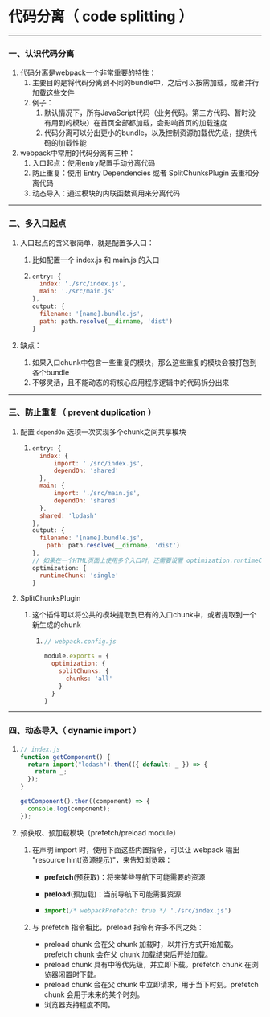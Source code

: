 

# 代码分离（ code splitting ）

---

### 一、认识代码分离

1. 代码分离是webpack一个非常重要的特性：
   1. 主要目的是将代码分离到不同的bundle中，之后可以按需加载，或者并行加载这些文件
   2. 例子：
      1. 默认情况下，所有JavaScript代码（业务代码。第三方代码、暂时没有用到的模块）在首页全部都加载，会影响首页的加载速度
      2. 代码分离可以分出更小的bundle，以及控制资源加载优先级，提供代码的加载性能
2. webpack中常用的代码分离有三种：
   1. 入口起点：使用entry配置手动分离代码
   2. 防止重复：使用 Entry Dependencies 或者 SplitChunksPlugin 去重和分离代码
   3. 动态导入：通过模块的内联函数调用来分离代码


---

### 二、多入口起点

1. 入口起点的含义很简单，就是配置多入口：

   1. 比如配置一个 index.js 和 main.js 的入口

   2. ```js
      entry: {
        index: './src/index.js',
        main: './src/main.js'
      },
      output: {
        filename: '[name].bundle.js',
        path: path.resolve(__dirname, 'dist')
      }
      ```

2. 缺点：

   1. 如果入口chunk中包含一些重复的模块，那么这些重复的模块会被打包到各个bundle
   2. 不够灵活，且不能动态的将核心应用程序逻辑中的代码拆分出来


---

### 三、防止重复（ prevent duplication ）

1. 配置 `dependOn` 选项一次实现多个chunk之间共享模块

   1. ```js
      entry: {
      	index: {
      		import: './src/index.js',
      		dependOn: 'shared'
      	},
      	main: {
      		import: './src/main.js',
      		dependOn: 'shared'
      	},
      	shared: 'lodash'
      },
      output: {
      	filename: '[name].bundle.js',
          path: path.resolve(__dirname, 'dist')
      },
      // 如果在一个HTML页面上使用多个入口时，还需要设置 optimization.runtimeChunk: 'single'
      optimization: {
        runtimeChunk: 'single'
      }
      ```

2. SplitChunksPlugin

   1. 这个插件可以将公共的模块提取到已有的入口chunk中，或者提取到一个新生成的chunk

      1. ```js
         // webpack.config.js
         
         module.exports = {
           optimization: {
             splitChunks: {
               chunks: 'all'
             }
           }
         }
         ```

         


---

### 四、动态导入（ dynamic import ）

1. ```js
   // index.js
   function getComponent() {
     return import("lodash").then(({ default: _ }) => {
       return _;
     });
   }
   
   getComponent().then((component) => {
     console.log(component);
   });
   ```

2. 预获取、预加载模块（prefetch/preload module）

   1. 在声明 import 时，使用下面这些内置指令，可以让 webpack 输出 "resource hint(资源提示)"，来告知浏览器：

      - **prefetch**(预获取)：将来某些导航下可能需要的资源

      - **preload**(预加载)：当前导航下可能需要资源

      - ```js
        import(/* webpackPrefetch: true */ './src/index.js')
        ```

   2. 与 prefetch 指令相比，preload 指令有许多不同之处：

      - preload chunk 会在父 chunk 加载时，以并行方式开始加载。prefetch chunk 会在父 chunk 加载结束后开始加载。
      - preload chunk 具有中等优先级，并立即下载。prefetch chunk 在浏览器闲置时下载。
      - preload chunk 会在父 chunk 中立即请求，用于当下时刻。prefetch chunk 会用于未来的某个时刻。
      - 浏览器支持程度不同。